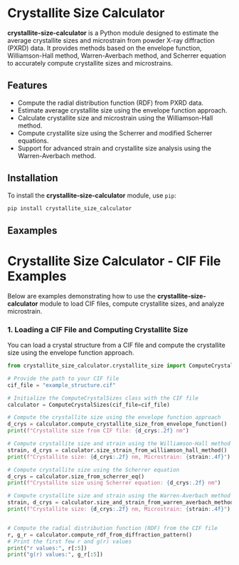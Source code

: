 # Crystallite Size Calculator

**crystallite-size-calculator** is a Python module designed to estimate
the average crystallite sizes and microstrain from powder X-ray diffraction (PXRD) data.
It provides methods based on the envelope function, Williamson-Hall method, Warren-Averbach method,
 and Scherrer equation to accurately compute crystallite sizes and microstrains.

## Features

- Compute the radial distribution function (RDF) from PXRD data.
- Estimate average crystallite size using the envelope function approach.
- Calculate crystallite size and microstrain using the Williamson-Hall method.
- Compute crystallite size using the Scherrer and modified Scherrer equations.
- Support for advanced strain and crystallite size analysis using the Warren-Averbach method.

## Installation

To install the **crystallite-size-calculator** module, use `pip`:

```bash
pip install crystallite_size_calculator
```

## Eaxamples
# Crystallite Size Calculator - CIF File Examples

Below are examples demonstrating how to use the **crystallite-size-calculator** module to load CIF files, compute crystallite sizes, and analyze microstrain.

### 1. Loading a CIF File and Computing Crystallite Size

You can load a crystal structure from a CIF file and compute the crystallite size using the envelope function approach.

```python
from crystallite_size_calculator.crystallite_size import ComputeCrystalSizes

# Provide the path to your CIF file
cif_file = "example_structure.cif"

# Initialize the ComputeCrystalSizes class with the CIF file
calculator = ComputeCrystalSizes(cif_file=cif_file)

# Compute the crystallite size using the envelope function approach
d_crys = calculator.compute_crystallite_size_from_envelope_function()
print(f"Crystallite size from CIF file: {d_crys:.2f} nm")

# Compute crystallite size and strain using the Williamson-Hall method
strain, d_crys = calculator.size_strain_from_williamson_hall_method()
print(f"Crystallite size: {d_crys:.2f} nm, Microstrain: {strain:.4f}")

# Compute crystallite size using the Scherrer equation
d_crys = calculator.size_from_scherrer_eq()
print(f"Crystallite size using Scherrer equation: {d_crys:.2f} nm")

# Compute crystallite size and strain using the Warren-Averbach method
strain, d_crys = calculator.size_and_strain_from_warren_averbach_method()
print(f"Crystallite size: {d_crys:.2f} nm, Microstrain: {strain:.4f}")


# Compute the radial distribution function (RDF) from the CIF file
r, g_r = calculator.compute_rdf_from_diffraction_pattern()
# Print the first few r and g(r) values
print("r values:", r[:5])
print("g(r) values:", g_r[:5])
```